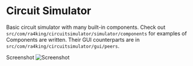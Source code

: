 Circuit Simulator
=================

Basic circuit simulator with many built-in components. Check out `src/com/ra4king/circuitsimulator/simulator/components`
for examples of Components are written. Their GUI counterparts are in `src/com/ra4king/circuitsimulator/gui/peers`.

Screenshot
![Screenshot](http://i.imgur.com/jno5e4z.png)
